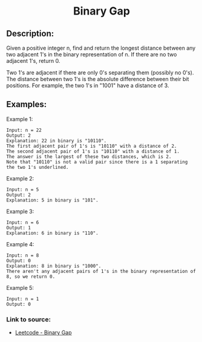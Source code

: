 <h1 align="center">Binary Gap</h1>

## Description:
Given a positive integer n, find and return the longest distance between any two adjacent 1's in the binary representation of n. If there are no two adjacent 1's, return 0.

Two 1's are adjacent if there are only 0's separating them (possibly no 0's). The distance between two 1's is the absolute difference between their bit positions. For example, the two 1's in "1001" have a distance of 3.

## Examples:

Example 1:

```
Input: n = 22
Output: 2
Explanation: 22 in binary is "10110".
The first adjacent pair of 1's is "10110" with a distance of 2.
The second adjacent pair of 1's is "10110" with a distance of 1.
The answer is the largest of these two distances, which is 2.
Note that "10110" is not a valid pair since there is a 1 separating the two 1's underlined.
```

Example 2:

```
Input: n = 5
Output: 2
Explanation: 5 in binary is "101".
```

Example 3:

```
Input: n = 6
Output: 1
Explanation: 6 in binary is "110".
```

Example 4:

```
Input: n = 8
Output: 0
Explanation: 8 in binary is "1000".
There aren't any adjacent pairs of 1's in the binary representation of 8, so we return 0.
```

Example 5:

```
Input: n = 1
Output: 0
```


### Link to source: 
- <a href="https://leetcode.com/problems/binary-gap/">Leetcode - Binary Gap</a>

